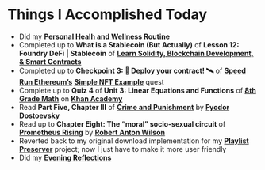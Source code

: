 # Things I Accomplished Today

- Did my **[Personal Healh and Wellness Routine](../../routines/2024/personal-health-and-wellness-routine/personal-health-and-wellness-routine-2024-week-10)**
- Completed up to **What is a Stablecoin (But Actually)** of **Lesson 12: Foundry DeFi | Stablecoin** of **[Learn Solidity, Blockchain Development, & Smart Contracts](https://www.youtube.com/watch?v=wUjYK5gwNZs)**
- Completed up to **Checkpoint 3: 💾 Deploy your contract! 🛰** of **[Speed Run Ethereum’s](https://speedrunethereum.com)** **[Simple NFT Example](https://speedrunethereum.com/challenge/simple-nft-example)** quest
- Complete up to **Quiz 4** of **Unit 3: Linear Equations and Functions** of **[8th Grade Math](https://www.khanacademy.org/math/cc-eighth-grade-math)** on **[Khan Academy](https://www.khanacademy.org)**
- Read **Part Five, Chapter III** of **[Crime and Punishment](https://www.goodreads.com/book/show/7144.Crime_and_Punishment)** by **[Fyodor Dostoevsky](https://www.goodreads.com/author/show/3137322.Fyodor_Dostoevsky)**
- Read up to **Chapter Eight: The “moral” socio-sexual circuit** of **[Prometheus Rising](https://www.goodreads.com/book/show/28597.Prometheus_Rising)** by **[Robert Anton Wilson](https://www.goodreads.com/author/show/2918.Robert_Anton_Wilson)**
- Reverted back to my original download implementation for my **[Playlist Preserver](https://github.com/evorhard/Playlist-Preserver)** project; now I just have to make it more user friendly
- Did my **[Evening Reflections](../../routines/evening-reflections.md)**
